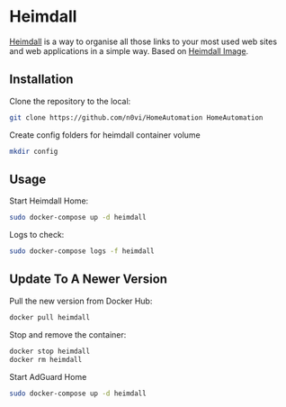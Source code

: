 # Heimdall

[Heimdall](https://heimdall.site/) is a way to organise all those links to your most used web sites and web applications in a simple way. Based on [Heimdall Image](https://hub.docker.com/r/linuxserver/heimdall/).
## Installation

Clone the repository to the local:
```bash
git clone https://github.com/n0vi/HomeAutomation HomeAutomation

```

Create config folders for heimdall container volume
```bash
mkdir config
```

## Usage

Start Heimdall Home:
```bash
sudo docker-compose up -d heimdall
```

Logs to check:

```bash
sudo docker-compose logs -f heimdall
```

## Update To A Newer Version

Pull the new version from Docker Hub:
```bash
docker pull heimdall
```

Stop and remove the container:

```bash
docker stop heimdall
docker rm heimdall
```

Start AdGuard Home
```bash
sudo docker-compose up -d heimdall
```
